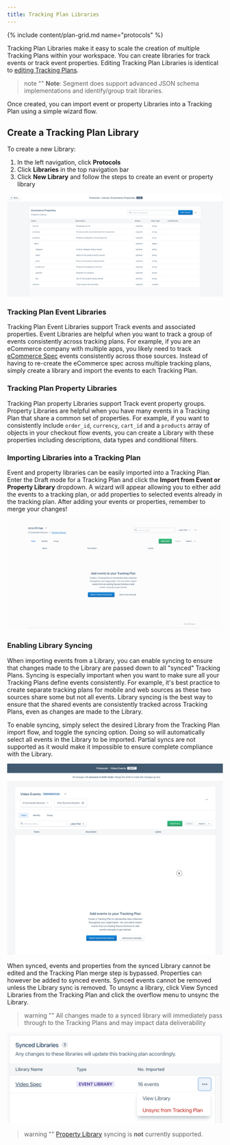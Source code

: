 ```yaml
---
title: Tracking Plan Libraries
---
```


{% include content/plan-grid.md name="protocols" %}


Tracking Plan Libraries make it easy to scale the creation of multiple Tracking Plans within your workspace. You can create libraries for track events or track event properties. Editing Tracking Plan Libraries is identical to [editing Tracking Plans](/docs/protocols/tracking-plan/create/).

> note ""
> **Note**: Segment does support advanced JSON schema implementations and identify/group trait libraries.

Once created, you can import event or property Libraries into a Tracking Plan using a simple wizard flow.

## Create a Tracking Plan Library

To create a new Library:
1. In the left navigation, click **Protocols**
2. Click **Libraries** in the top navigation bar
3. Click **New Library** and follow the steps to create an event or property library

![](../images/property_library_example.png)

### Tracking Plan Event Libraries

Tracking Plan Event Libraries support Track events and associated properties. Event Libraries are helpful when you want to track a group of events consistently across tracking plans. For example, if you are an eCommerce company with multiple apps, you likely need to track [eCommerce Spec](/docs/connections/spec/ecommerce/v2/) events consistently across those sources. Instead of having to re-create the eCommerce spec across multiple tracking plans, simply create a library and import the events to each Tracking Plan.

### Tracking Plan Property Libraries

Tracking Plan property Libraries support Track event property groups. Property Libraries are helpful when you have many events in a Tracking Plan that share a common set of properties. For example, if you want to consistently include `order_id`, `currency`, `cart_id` and a `products` array of objects in your checkout flow events, you can create a Library with these properties including descriptions, data types and conditional filters.

### Importing Libraries into a Tracking Plan

Event and property libraries can be easily imported into a Tracking Plan. Enter the Draft mode for a Tracking Plan and click the **Import from Event or Property Library** dropdown. A wizard will appear allowing you to either add the events to a tracking plan, or add properties to selected events already in the tracking plan. After adding your events or properties, remember to merge your changes!

![](../images/import_library_to_tracking_plan.gif)

### Enabling Library Syncing

When importing events from a Library, you can enable syncing to ensure that changes made to the Library are passed down to all "synced" Tracking Plans. Syncing is especially important when you want to make sure all your Tracking Plans define events consistently. For example, it's best practice to create separate tracking plans for mobile and web sources as these two sources share some but not all events. Library syncing is the best way to ensure that the shared events are consistently tracked across Tracking Plans, even as changes are made to the Library.

To enable syncing, simply select the desired Library from the Tracking Plan import flow, and toggle the syncing option. Doing so will automatically select all events in the Library to be imported. Partial syncs are not supported as it would make it impossible to ensure complete compliance with the Library.

![](../images/sync_library_flow.gif)

When synced, events and properties from the synced Library cannot be edited and the Tracking Plan merge step is bypassed. Properties can however be added to synced events. Synced events cannot be removed unless the Library sync is removed. To unsync a library, click View Synced Libraries from the Tracking Plan and click the overflow menu to unsync the Library.

> warning ""
> All changes made to a synced library will immediately pass through to the Tracking Plans and may impact data deliverability

![](../images/unsync_library.png)

> warning ""
> [Property Library](/docs/protocols/tracking-plan/libraries/) syncing is **not** currently supported.
